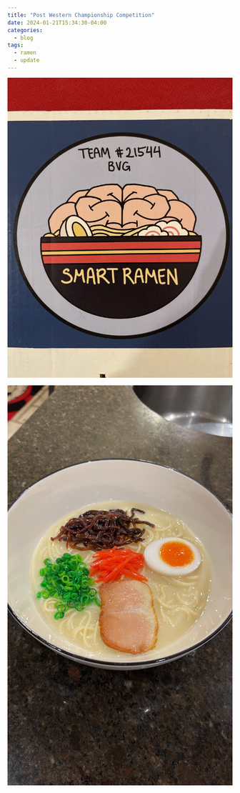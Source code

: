 ```yaml
---
title: "Post Western Championship Competition"
date: 2024-01-21T15:34:30-04:00
categories:
  - blog
tags:
  - ramen
  - update
---
```


![Team Logo](/assets/images/smart-ramen-logo.JPG)

![The Ramen](/assets/images/the-ramen.JPG)
